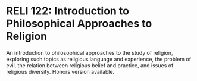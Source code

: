 # RELI 122: Introduction to Philosophical Approaches to Religion

An introduction to philosophical approaches to the study of religion, exploring such topics as religious language and experience, the problem of evil, the relation between religious belief and practice, and issues of religious diversity. Honors version available.